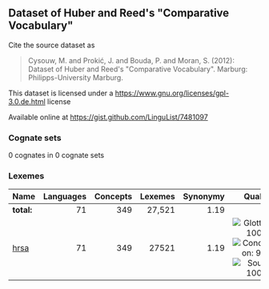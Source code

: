 ## Dataset of Huber and Reed's "Comparative Vocabulary"

Cite the source dataset as

> Cysouw, M. and Prokić, J. and Bouda, P. and Moran, S. (2012): Dataset of Huber and Reed's "Comparative Vocabulary". Marburg: Philipps-University Marburg.

This dataset is licensed under a https://www.gnu.org/licenses/gpl-3.0.de.html license

Available online at https://gist.github.com/LinguList/7481097

### Cognate sets
0 cognates in 0 cognate sets

### Lexemes

Name | Languages | Concepts | Lexemes | Synonymy | Quality
:--- | ---:| ---:| ---:| ---:|:---:
**total:** | 71 | 349 | 27,521 | 1.19 | 
[hrsa](cldf/hrsa.csv) | 71 | 349 | 27521 | 1.19 | ![Glottolog: 100%](https://img.shields.io/badge/Glottolog-100%25-brightgreen.svg "Glottolog: 100%") ![Concepticon: 96%](https://img.shields.io/badge/Concepticon-96%25-green.svg "Concepticon: 96%") ![Source: 100%](https://img.shields.io/badge/Source-100%25-brightgreen.svg "Source: 100%")